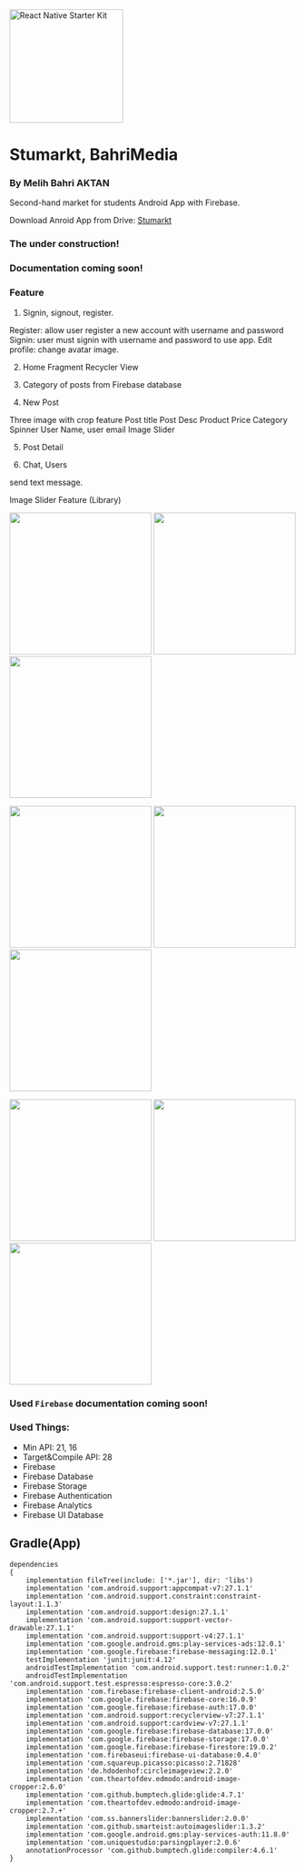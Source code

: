 <img src="https://github.com/melihbahri/BahriMedia/blob/master/screenshots/logo.png?raw=true" alt="React Native Starter Kit" width="200" />

# Stumarkt, BahriMedia 
### By Melih Bahri AKTAN

Second-hand market for students Android App with Firebase.

Download Anroid App from Drive: [Stumarkt](https://"")

### The under construction!
### Documentation coming soon!

### Feature  
1. Signin, signout, register.

Register: allow user register a new account with username and password
Signin: user must signin with username and password to use app.
Edit profile: change avatar image.

2. Home Fragment Recycler View 

3. Category of posts from Firebase database

4. New Post

Three image with crop feature
Post title
Post Desc
Product Price
Category Spinner
User Name, user email
Image Slider

5. Post Detail

6. Chat, Users

send text message.

Image Slider Feature (Library)


<img src="https://github.com/melihbahri/BahriMedia/blob/master/screenshots/Screenshot_2019-07-13-12-21-53.png?raw=true" width="250"/> <img src="https://github.com/melihbahri/BahriMedia/blob/master/screenshots/Screenshot_2019-07-13-12-21-50.png?raw=true" width="250"/> <img src="https://github.com/melihbahri/BahriMedia/blob/master/screenshots/Screenshot_2019-07-13-12-15-34.png?raw=true" width="250"/> 

<img src="https://github.com/melihbahri/BahriMedia/blob/master/screenshots/Screenshot_2019-07-13-12-15-27.png?raw=true" width="250"/> <img src="https://github.com/melihbahri/BahriMedia/blob/master/screenshots/Screenshot_2019-07-13-12-15-30.png?raw=true" width="250"/> <img src="https://github.com/melihbahri/BahriMedia/blob/master/screenshots/Screenshot_2019-07-13-12-15-40.png?raw=true" width="250"/>

<img src="https://github.com/melihbahri/BahriMedia/blob/master/screenshots/Screenshot_2019-07-13-12-15-45.png?raw=true" width="250"/> <img src="https://github.com/melihbahri/BahriMedia/blob/master/screenshots/Screenshot_2019-07-13-12-15-59.png?raw=true" width="250"/> <img src="https://github.com/melihbahri/BahriMedia/blob/master/screenshots/Screenshot_2019-07-13-12-16-21.png?raw=true" width="250"/>



### Used `Firebase` documentation coming soon!

### Used Things:
- Min API: 21, 16
- Target&Compile API: 28
- Firebase
- Firebase Database
- Firebase Storage
- Firebase Authentication
- Firebase Analytics
- Firebase UI Database

Gradle(App)
-----
```
dependencies 
{
    implementation fileTree(include: ['*.jar'], dir: 'libs')
    implementation 'com.android.support:appcompat-v7:27.1.1'
    implementation 'com.android.support.constraint:constraint-layout:1.1.3'
    implementation 'com.android.support:design:27.1.1'
    implementation 'com.android.support:support-vector-drawable:27.1.1'
    implementation 'com.android.support:support-v4:27.1.1'
    implementation 'com.google.android.gms:play-services-ads:12.0.1'
    implementation 'com.google.firebase:firebase-messaging:12.0.1'
    testImplementation 'junit:junit:4.12'
    androidTestImplementation 'com.android.support.test:runner:1.0.2'
    androidTestImplementation 'com.android.support.test.espresso:espresso-core:3.0.2'
    implementation 'com.firebase:firebase-client-android:2.5.0'
    implementation 'com.google.firebase:firebase-core:16.0.9'
    implementation 'com.google.firebase:firebase-auth:17.0.0'
    implementation 'com.android.support:recyclerview-v7:27.1.1'
    implementation 'com.android.support:cardview-v7:27.1.1'
    implementation 'com.google.firebase:firebase-database:17.0.0'
    implementation 'com.google.firebase:firebase-storage:17.0.0'
    implementation 'com.google.firebase:firebase-firestore:19.0.2'
    implementation 'com.firebaseui:firebase-ui-database:0.4.0'
    implementation 'com.squareup.picasso:picasso:2.71828'
    implementation 'de.hdodenhof:circleimageview:2.2.0'
    implementation 'com.theartofdev.edmodo:android-image-cropper:2.6.0'
    implementation 'com.github.bumptech.glide:glide:4.7.1'
    implementation 'com.theartofdev.edmodo:android-image-cropper:2.7.+'
    implementation 'com.ss.bannerslider:bannerslider:2.0.0'
    implementation 'com.github.smarteist:autoimageslider:1.3.2'
    implementation 'com.google.android.gms:play-services-auth:11.8.0'
    implementation 'com.uniquestudio:parsingplayer:2.0.6'
    annotationProcessor 'com.github.bumptech.glide:compiler:4.6.1'
}
```

